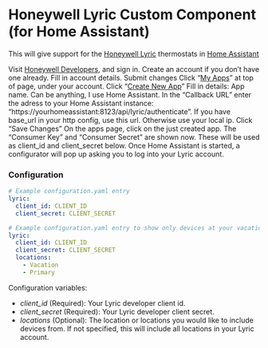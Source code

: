 # Honeywell Lyric Custom Component (for Home Assistant)

This will give support for the [Honeywell Lyric](http://yourhome.honeywell.com/en/products/thermostat/lyric-thermostat) thermostats in [Home Assistant](https://www.home-assistant.io/)

Visit [Honeywell Developers](http://developer.honeywell.com/), and sign in. Create an account if you don’t have one already.
Fill in account details.
Submit changes
Click “[My Apps](http://developer.honeywell.com/user/me/apps)” at top of page, under your account.
Click “[Create New App](http://developer.honeywell.com/user/me/apps/add)”
Fill in details:
App name. Can be anything, I use Home Assistant.
In the “Callback URL” enter the adress to your Home Assistant instance: “https://yourhomeassistant:8123/api/lyric/authenticate”. If you have base_url in your http config, use this url. Otherwise use your local ip.
Click “Save Changes”
On the apps page, click on the just created app.
The “Consumer Key” and “Consumer Secret” are shown now. These will be used as client_id and client_secret below.
Once Home Assistant is started, a configurator will pop up asking you to log into your Lyric account.

### Configuration
```yaml
# Example configuration.yaml entry
lyric:
  client_id: CLIENT_ID
  client_secret: CLIENT_SECRET
```

```yaml
# Example configuration.yaml entry to show only devices at your vacation and primary homes
lyric:
  client_id: CLIENT_ID
  client_secret: CLIENT_SECRET
  locations:
    - Vacation
    - Primary
```

Configuration variables:

- *client_id* (Required): Your Lyric developer client id.
- *client_secret* (Required): Your Lyric developer client secret.
- *locations* (Optional): The location or locations you would like to include devices from. If not specified, this will include all locations in your Lyric account.
